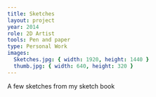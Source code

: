 ```yaml
---
title: Sketches
layout: project
year: 2014
role: 2D Artist
tools: Pen and paper
type: Personal Work
images:
  Sketches.jpg: { width: 1920, height: 1440 }
  thumb.jpg: { width: 640, height: 320 }
---
```

A few sketches from my sketch book

